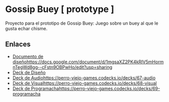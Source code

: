 # Gossip Buey [ prototype ]
Proyecto para el prototipo de Gossip Buey: Juego sobre un buey al que le gusta echar chisme.

## Enlaces

- [Documento de diseño](https://docs.google.com/document/d/1mgsaXZ2PK4kRIV5mHormnTegWd8gg--cFstn9OBPwHo/edit?usp=sharing)https://docs.google.com/document/d/1mgsaXZ2PK4kRIV5mHormnTegWd8gg--cFstn9OBPwHo/edit?usp=sharing
- [Deck de Diseño](https://perro-viejo-games.codecks.io/decks/66-diseño)
- [Deck de Audio](https://perro-viejo-games.codecks.io/decks/67-audio)https://perro-viejo-games.codecks.io/decks/67-audio
- [Deck de Visual](https://perro-viejo-games.codecks.io/decks/68-visual)https://perro-viejo-games.codecks.io/decks/68-visual
- [Deck de Programacha](https://perro-viejo-games.codecks.io/decks/69-programacha)https://perro-viejo-games.codecks.io/decks/69-programacha
